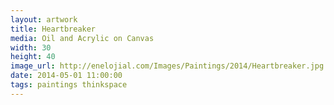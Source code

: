 ```yaml
---
layout: artwork
title: Heartbreaker
media: Oil and Acrylic on Canvas
width: 30
height: 40
image_url: http://enelojial.com/Images/Paintings/2014/Heartbreaker.jpg
date: 2014-05-01 11:00:00
tags: paintings thinkspace
---
```

